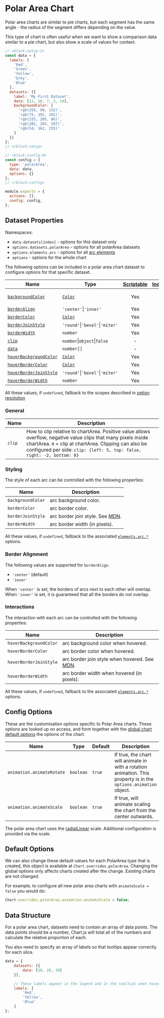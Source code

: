 # Polar Area Chart

Polar area charts are similar to pie charts, but each segment has the same angle - the radius of the segment differs depending on the value.

This type of chart is often useful when we want to show a comparison data similar to a pie chart, but also show a scale of values for context.

```js chart-editor
// <block:setup:1>
const data = {
  labels: [
    'Red',
    'Green',
    'Yellow',
    'Grey',
    'Blue'
  ],
  datasets: [{
    label: 'My First Dataset',
    data: [11, 16, 7, 3, 14],
    backgroundColor: [
      'rgb(255, 99, 132)',
      'rgb(75, 192, 192)',
      'rgb(255, 205, 86)',
      'rgb(201, 203, 207)',
      'rgb(54, 162, 235)'
    ]
  }]
};
// </block:setup>

// <block:config:0>
const config = {
  type: 'polarArea',
  data: data,
  options: {}
};
// </block:config>

module.exports = {
  actions: [],
  config: config,
};
```

## Dataset Properties

Namespaces:

* `data.datasets[index]` - options for this dataset only
* `options.datasets.polarArea` - options for all polarArea datasets
* `options.elements.arc` - options for all [arc elements](../configuration/elements.md#arc-configuration)
* `options` - options for the whole chart

The following options can be included in a polar area chart dataset to configure options for that specific dataset.

| Name | Type | [Scriptable](../general/options.md#scriptable-options) | [Indexable](../general/options.md#indexable-options) | Default
| ---- | ---- | :----: | :----: | ----
| [`backgroundColor`](#styling) | [`Color`](../general/colors.md) | Yes | Yes | `'rgba(0, 0, 0, 0.1)'`
| [`borderAlign`](#border-alignment) | `'center'`\|`'inner'` | Yes | Yes | `'center'`
| [`borderColor`](#styling) | [`Color`](../general/colors.md) | Yes | Yes | `'#fff'`
| [`borderJoinStyle`](#styling) | `'round'`\|`'bevel'`\|`'miter'` | Yes | Yes | `undefined`
| [`borderWidth`](#styling) | `number` | Yes | Yes | `2`
| [`clip`](#general) | `number`\|`object`\|`false` | - | - | `undefined`
| [`data`](#data-structure) | `number[]` | - | - | **required**
| [`hoverBackgroundColor`](#interactions) | [`Color`](../general/colors.md) | Yes | Yes | `undefined`
| [`hoverBorderColor`](#interactions) | [`Color`](../general/colors.md) | Yes | Yes | `undefined`
| [`hoverBorderJoinStyle`](#interactions) | `'round'`\|`'bevel'`\|`'miter'` | Yes | Yes | `undefined`
| [`hoverBorderWidth`](#interactions) | `number` | Yes | Yes | `undefined`

All these values, if `undefined`, fallback to the scopes described in [option resolution](../general/options)

### General

| Name | Description
| ---- | ----
| `clip` | How to clip relative to chartArea. Positive value allows overflow, negative value clips that many pixels inside chartArea. `0` = clip at chartArea. Clipping can also be configured per side: `clip: {left: 5, top: false, right: -2, bottom: 0}`

### Styling

The style of each arc can be controlled with the following properties:

| Name | Description
| ---- | ----
| `backgroundColor` | arc background color.
| `borderColor` | arc border color.
| `borderJoinStyle` | arc border join style. See [MDN](https://developer.mozilla.org/en-US/docs/Web/API/CanvasRenderingContext2D/lineJoin).
| `borderWidth` | arc border width (in pixels).

All these values, if `undefined`, fallback to the associated [`elements.arc.*`](../configuration/elements.md#arc-configuration) options.

### Border Alignment

The following values are supported for `borderAlign`.

* `'center'` (default)
* `'inner'`

When `'center'` is set, the borders of arcs next to each other will overlap. When `'inner'` is set, it is guaranteed that all the borders do not overlap.

### Interactions

The interaction with each arc can be controlled with the following properties:

| Name | Description
| ---- | -----------
| `hoverBackgroundColor` | arc background color when hovered.
| `hoverBorderColor` | arc border color when hovered.
| `hoverBorderJoinStyle` | arc border join style when hovered. See [MDN](https://developer.mozilla.org/en-US/docs/Web/API/CanvasRenderingContext2D/lineJoin).
| `hoverBorderWidth` | arc border width when hovered (in pixels).

All these values, if `undefined`, fallback to the associated [`elements.arc.*`](../configuration/elements.md#arc-configuration) options.

## Config Options

These are the customisation options specific to Polar Area charts. These options are looked up on access, and form together with the [global chart default options](#default-options) the options of the chart.

| Name | Type | Default | Description
| ---- | ---- | ------- | -----------
| `animation.animateRotate` | `boolean` | `true` | If true, the chart will animate in with a rotation animation. This property is in the `options.animation` object.
| `animation.animateScale` | `boolean` | `true` | If true, will animate scaling the chart from the center outwards.

The polar area chart uses the [radialLinear](../axes/radial/linear.md) scale. Additional configuration is provided via the scale.

## Default Options

We can also change these default values for each PolarArea type that is created, this object is available at `Chart.overrides.polarArea`. Changing the global options only affects charts created after the change. Existing charts are not changed.

For example, to configure all new polar area charts with `animateScale = false` you would do:

```javascript
Chart.overrides.polarArea.animation.animateScale = false;
```

## Data Structure

For a polar area chart, datasets need to contain an array of data points. The data points should be a number, Chart.js will total all of the numbers and calculate the relative proportion of each.

You also need to specify an array of labels so that tooltips appear correctly for each slice.

```javascript
data = {
    datasets: [{
        data: [10, 20, 30]
    }],

    // These labels appear in the legend and in the tooltips when hovering different arcs
    labels: [
        'Red',
        'Yellow',
        'Blue'
    ]
};
```
